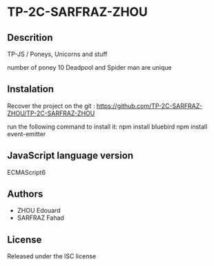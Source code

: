 # TP-2C-SARFRAZ-ZHOU

## Descrition
TP-JS / Poneys, Unicorns and stuff

number of poney 10
Deadpool and Spider man are unique


## Instalation 
Recover the project on the git :
https://github.com/TP-2C-SARFRAZ-ZHOU/TP-2C-SARFRAZ-ZHOU

run the following command to install it:
npm install bluebird
npm install event-emitter


## JavaScript language version
ECMAScript6


## Authors
* ZHOU Edouard
* SARFRAZ Fahad


## License
Released under the ISC license
